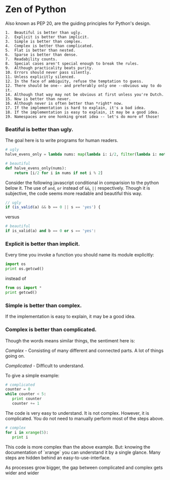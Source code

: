 # Zen of Python
Also known as PEP 20, are the guiding principles for Python's design.

```
1.  Beautiful is better than ugly.
2.  Explicit is better than implicit.
3.  Simple is better than complex.
4.  Complex is better than complicated.
5.  Flat is better than nested.
6.  Sparse is better than dense.
7.  Readability counts.
8.  Special cases aren't special enough to break the rules.
9.  Although practicality beats purity.
10. Errors should never pass silently.
11. Unless explicitly silenced.
12. In the face of ambiguity, refuse the temptation to guess.
12. There should be one-- and preferably only one --obvious way to do it.
14. Although that way may not be obvious at first unless you're Dutch.
15. Now is better than never.
16. Although never is often better than *right* now.
17. If the implementation is hard to explain, it's a bad idea.
18. If the implementation is easy to explain, it may be a good idea.
19. Namespaces are one honking great idea -- let's do more of those!
```

### Beatiful is better than ugly.
The goal here is to write programs for human readers.

```python
# ugly
halve_evens_only = lambda nums: map(lambda i: i/2, filter(lambda i: not i%2, nums))

# beautiful
def halve_evens_only(nums):
    return [i/2 for i in nums if not i % 2]
```


Consider the following javascript conditional in comparision to the python below it.
 The use of `and`, `or` instead of `&&`, `||` respectively. Though it is subjective, the code seems more readable and beautiful this way.

```javascript
// ugly
if (is_valid(a) && b == 0 || s == 'yes') {
```

versus

```python
# beautiful
if is_valid(a) and b == 0 or s == 'yes':
```

### Explicit is better than implicit.

Every time you invoke a function you should name its module explicitly:

```python
import os
print os.getcwd()
```

instead of

```python
from os import *
print getcwd()
```

### Simple is better than complex.
If the implementation is easy to explain, it may be a good idea.


### Complex is better than complicated.
Though the words means similar things, the sentiment here is:

*Complex* - Consisting of many different and connected parts. A lot of things going on.

*Complicated* - Difficult to understand.

To give a simple example:

```python
# complicated
counter = 0
while counter < 5:
   print counter
   counter += 1
```
The code is very easy to understand. It is not complex. However, it is complicated. You do not need to manually perform most of the steps above.

```python
# complex
for i in xrange(5):
   print i
```

This code is more complex than the above example. But: knowing the documentation of ´xrange´ you can understand it by a single glance. Many steps are hidden behind an easy-to-use-interface.

As processes grow bigger, the gap between complicated and complex gets wider and wider

